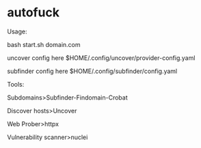 # autofuck

Usage:

bash start.sh domain.com

uncover config here
$HOME/.config/uncover/provider-config.yaml

subfinder config here
$HOME/.config/subfinder/config.yaml

Tools:

Subdomains>Subfinder-Findomain-Crobat

Discover hosts>Uncover

Web Prober>httpx

Vulnerability scanner>nuclei
